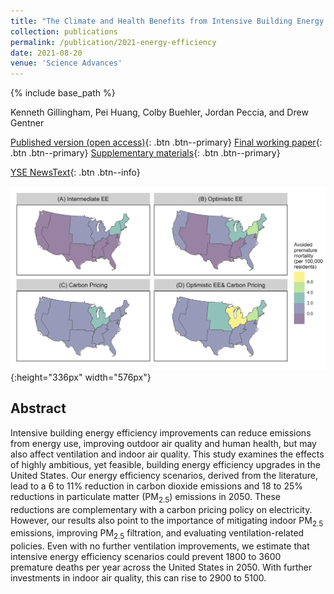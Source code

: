 ```yaml
---
title: "The Climate and Health Benefits from Intensive Building Energy Efficiency Improvements"
collection: publications
permalink: /publication/2021-energy-efficiency
date: 2021-08-20
venue: 'Science Advances'
---
```

{% include base_path %}

Kenneth Gillingham, Pei Huang, Colby Buehler, Jordan Peccia, and Drew Gentner

[Published version (open access)](https://advances.sciencemag.org/content/7/34/eabg0947){: .btn .btn--primary} [Final working paper](/files/2021_SciAdv_EE_Main.pdf){: .btn .btn--primary} [Supplementary materials](/files/2021_SciAdv_EE_SM.pdf){: .btn .btn--primary}

[YSE News](https://environment.yale.edu/news/article/efficient-buildings-could-save-thousands-of-lives-in-us-every-year)[Text](#link){: .btn .btn--info}

![Avoided premature deaths](/images/paper-2021-energy-efficiency.png "Avoided premature deaths"){:height="336px" width="576px"}

## Abstract

Intensive building energy efficiency improvements can reduce emissions from energy use, improving outdoor air quality and human health, but may also affect ventilation and indoor air quality. This study examines the effects of highly ambitious, yet feasible, building energy efficiency upgrades in the United States. Our energy efficiency scenarios, derived from the literature, lead to a 6 to 11% reduction in carbon dioxide emissions and 18 to 25% reductions in particulate matter (PM<sub>2.5</sub>) emissions in 2050. These reductions are complementary with a carbon pricing policy on electricity. However, our results also point to the importance of mitigating indoor PM<sub>2.5</sub> emissions, improving PM<sub>2.5</sub> filtration, and evaluating ventilation-related policies. Even with no further ventilation improvements, we estimate that intensive energy efficiency scenarios could prevent 1800 to 3600 premature deaths per year across the United States in 2050. With further investments in indoor air quality, this can rise to 2900 to 5100.

